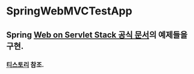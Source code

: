 # SpringWebMVCTestApp
## Spring [Web on Servlet Stack 공식 문서](https://docs.spring.io/spring-framework/reference/web.html)의 예제들을 구현.
### [티스토리](https://sundaland.tistory.com/377) 참조.
